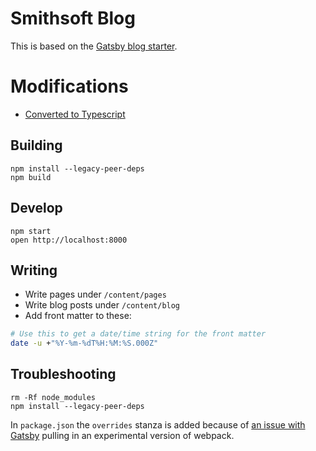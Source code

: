 # Smithsoft Blog

This is based on the [Gatsby blog starter](https://www.gatsbyjs.com/starters/gatsbyjs/gatsby-starter-blog/).

# Modifications

* [Converted to Typescript](https://www.gatsbyjs.com/docs/how-to/custom-configuration/typescript/#migrating-to-typescript)

## Building

```
npm install --legacy-peer-deps
npm build
```

## Develop

```
npm start
open http://localhost:8000
```

## Writing

* Write pages under `/content/pages`
* Write blog posts under `/content/blog`
* Add front matter to these:

```bash
# Use this to get a date/time string for the front matter
date -u +"%Y-%m-%dT%H:%M:%S.000Z"
```

## Troubleshooting

```
rm -Rf node_modules
npm install --legacy-peer-deps
```

In `package.json` the `overrides` stanza is added because of [an issue 
with Gatsby](https://github.com/gatsbyjs/gatsby/issues/37242#issuecomment-1396620944)
pulling in an experimental version of webpack.